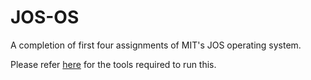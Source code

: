 # JOS-OS
A completion of first four assignments of MIT's JOS operating system.

Please refer [here](https://pdos.csail.mit.edu/6.828/2017/tools.html) for the tools required to run this.
